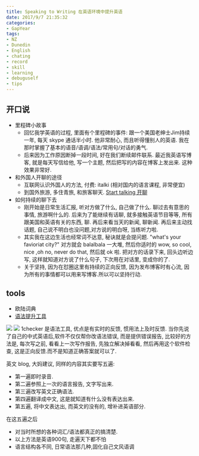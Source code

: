 ```yaml
---
title: Speaking to Writing 在英语环境中提升英语
date: 2017/9/7 21:35:32
categories: 
- GapYear
tags:
- NZ
- Dunedin
- English
- chating 
- record
- skill
- learning
- debuguself
- tips
---
```

## 开口说
- 里程碑小故事
	- 回忆我学英语的过程, 里面有个里程碑的事件: 跟一个美国老绅士Jim持续一年, 每天 skype 通话半小时. 他非常耐心, 而且听得懂别人的英语. 我在那时掌握了基本的语音/语调/语法/常用句/对话的勇气.
	- 后来因为工作原因断掉一段时间, 好在我们断续邮件联系. 最近我英语写博客, 就是每天写信给他, 写一个主题, 然后把写的内容在博客上发出来. 这种效果非常好.
- 和外国人开聊的途径
	- 互联网认识外国人的方法, 付费: italki (相对国内的语言课程, 非常便宜)
	- 到国外旅游, 多住青旅, 和旅客聊天. [Start talking 开聊][1]
- 如何持续的聊下去
	- 刚开始是日常生活汇报, 听对方做了什么, 自己做了什么. 聊过去有意思的事情, 旅游啊什么的. 后来为了能继续有话聊, 就多接触英语节目等等, 所有跟美国和英语有关的东西, 聊. 再后来看当天的新闻, 聊新闻. 再后来主动找话题, 自己说不明白也没问题,对方说的明白呀, 当练听力啦.
	- 其实我在这边生活也经常词不达意, 秘诀就是会提问题. "what's your favioriat city?" 对方就会 balalbala 一大堆, 然后你适时的 wow, so cool, nice ,oh no, never do that, 然后就 ok 啦. 把对方的话录下来, 回头边听边写, 这样就知道对方说了什么句子, 下次用在对话里, 变成你的了.
	- 关于坚持, 因为在怼圈这里有持续的正向反馈, 因为发布博客时有心流, 因为所有的事情都可以用来写博客.所以可以坚持行动.

## tools
- 欧陆词典
- [语法提升工具][2]

![][image-1]
![][image-2]
 1checker 是语法工具, 优点是有实时的反馈, 惯用法上及时反馈. 当你先说了自己的中式英语后,软件不仅仅帮你改语法错误, 而是提供错误报告, 比较好的方法是, 每次写之前, 看看上一次写作报告, 先独立解决掉看看, 然后再用这个软件检查, 这是正向反馈.而不是知道正确答案就可以了.

英文 blog, 大妈建议, 同样的内容其实要写五遍:
+ 第一遍即时录音. 
+ 第二遍参照上一次的语言报告, 文字写出来. 
+ 第三遍改写英文正确语法.
+ 第四遍翻译成中文, 这是就知道有什么没有表达出来. 
+ 第五遍, 将中文表达出, 而英文的没有的, 增补进英语部分. 

在这五遍之后
  + 对当时所想的各种词汇/语法都真正的搞清楚. 
  + 以上方法是英语900句, 走遍天下都不怕
  + 语言结构各不同, 日常语法那几种,固化自己文风语调





[1]:	https://liguanghe.github.io/2017/07/15/StartTalking/
[2]:	http://www.1checker.com/About/Termsofservice

[image-1]:	https://ws3.sinaimg.cn/large/006tKfTcgy1fj1u4oj7kcj31k815cwm3.jpg
[image-2]:	https://ws3.sinaimg.cn/large/006tKfTcgy1fj1u4sa0tfj31kw144n6q.jpg